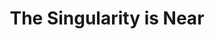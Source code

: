 ---
layout: book
title: The Singularity is Near
category: 书香
tags: 
keywords: TheSingularityIsNear.jpg
books: 
    - title: 奇点临近
      status: 已读
      author: Ray Kurzweil
      publisher: 机械工业出版社
      language: 中文
      link: 
      cover: /public/img/BookCovers/TheSingularityIsNear.jpg
      description: 非常喜欢的一本书，力荐！
---